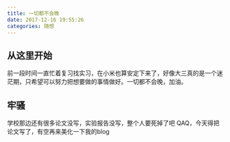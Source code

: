 ```yaml
---
title: 一切都不会晚
date: 2017-12-16 19:55:26
categories: 随想
---
```

## 从这里开始

前一段时间一直忙着复习找实习，在小米也算安定下来了，好像大三真的是一个迷茫期，只希望可以努力把想要做的事情做好。一切都不会晚，加油。
<!--more-->

## 牢骚

学校那边还有很多论文没写，实验报告没写，整个人要死掉了吧 QAQ，今天得把论文写了，有空再来美化一下我的blog